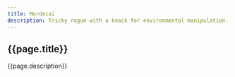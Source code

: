 ```yaml
---
title: Mordecai
description: Tricky rogue with a knack for environmental manipulation. ITS A TRAP
---
```


## {{page.title}}

{{page.description}}
